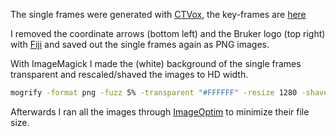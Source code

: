 The single frames were generated with [CTVox](https://www.bruker.com/products/microtomography/micro-ct-for-sample-scanning/realistic-visualization-by-volume-rendering.html), the key-frames are [here](control03_thresholded_.sb)

I removed the coordinate arrows (bottom left) and the Bruker logo (top right) with [Fiji](https://fiji.sc) and saved out the single frames again as PNG images.

With ImageMagick I made the (white) background of the single frames transparent and rescaled/shaved the images to HD width.

```bash
mogrify -format png -fuzz 5% -transparent "#FFFFFF" -resize 1280 -shave 0x80 *.png
```

Afterwards I ran all the images through [ImageOptim](https://imageoptim.com/mac) to minimize their file size.